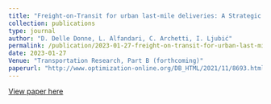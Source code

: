 ```yaml
---
title: "Freight-on-Transit for urban last-mile deliveries: A Strategic Planning Approach"
collection: publications
type: journal
author: "D. Delle Donne, L. Alfandari, C. Archetti, I. Ljubić"
permalink: /publication/2023-01-27-freight-on-transit-for-urban-last-mile-deliveries:-a-strategic-planning-approach
date: 2023-01-27
Venue: "Transportation Research, Part B (forthcoming)"
paperurl: "http://www.optimization-online.org/DB_HTML/2021/11/8693.html"
---
```


[View paper here](http://www.optimization-online.org/DB_HTML/2021/11/8693.html)
